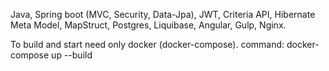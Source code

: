 Java, Spring boot (MVC, Security, Data-Jpa), JWT, Criteria API, Hibernate Meta Model, MapStruct, Postgres, Liquibase, Angular, Gulp, Nginx.


To build and start need only docker (docker-compose).
command:
docker-compose up --build
